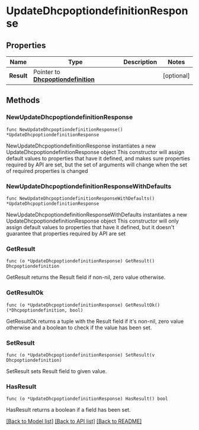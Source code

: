 # UpdateDhcpoptiondefinitionResponse

## Properties

Name | Type | Description | Notes
------------ | ------------- | ------------- | -------------
**Result** | Pointer to [**Dhcpoptiondefinition**](Dhcpoptiondefinition.md) |  | [optional] 

## Methods

### NewUpdateDhcpoptiondefinitionResponse

`func NewUpdateDhcpoptiondefinitionResponse() *UpdateDhcpoptiondefinitionResponse`

NewUpdateDhcpoptiondefinitionResponse instantiates a new UpdateDhcpoptiondefinitionResponse object
This constructor will assign default values to properties that have it defined,
and makes sure properties required by API are set, but the set of arguments
will change when the set of required properties is changed

### NewUpdateDhcpoptiondefinitionResponseWithDefaults

`func NewUpdateDhcpoptiondefinitionResponseWithDefaults() *UpdateDhcpoptiondefinitionResponse`

NewUpdateDhcpoptiondefinitionResponseWithDefaults instantiates a new UpdateDhcpoptiondefinitionResponse object
This constructor will only assign default values to properties that have it defined,
but it doesn't guarantee that properties required by API are set

### GetResult

`func (o *UpdateDhcpoptiondefinitionResponse) GetResult() Dhcpoptiondefinition`

GetResult returns the Result field if non-nil, zero value otherwise.

### GetResultOk

`func (o *UpdateDhcpoptiondefinitionResponse) GetResultOk() (*Dhcpoptiondefinition, bool)`

GetResultOk returns a tuple with the Result field if it's non-nil, zero value otherwise
and a boolean to check if the value has been set.

### SetResult

`func (o *UpdateDhcpoptiondefinitionResponse) SetResult(v Dhcpoptiondefinition)`

SetResult sets Result field to given value.

### HasResult

`func (o *UpdateDhcpoptiondefinitionResponse) HasResult() bool`

HasResult returns a boolean if a field has been set.


[[Back to Model list]](../README.md#documentation-for-models) [[Back to API list]](../README.md#documentation-for-api-endpoints) [[Back to README]](../README.md)



